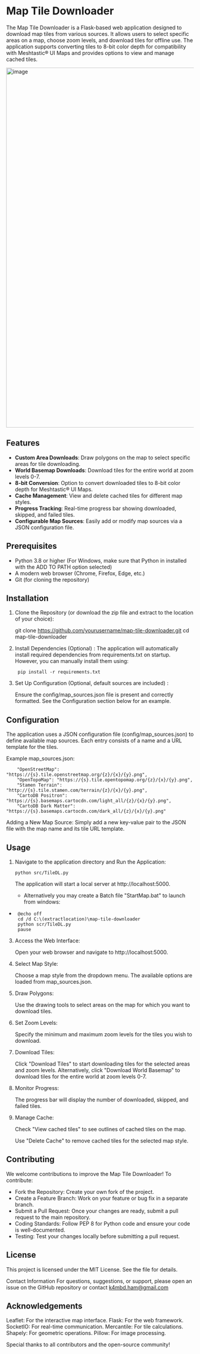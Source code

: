 # Map Tile Downloader

The Map Tile Downloader is a Flask-based web application designed to download map tiles from various sources. It allows users to select specific areas on a map, choose zoom levels, and download tiles for offline use. The application supports converting tiles to 8-bit color depth for compatibility with Meshtastic® UI Maps and provides options to view and manage cached tiles.

<img width="964" alt="image" src="https://github.com/user-attachments/assets/57b041c9-2be6-4bf4-9ed4-98df24472a47" />

## Features

- **Custom Area Downloads**: Draw polygons on the map to select specific areas for tile downloading.
- **World Basemap Downloads**: Download tiles for the entire world at zoom levels 0-7.
- **8-bit Conversion**: Option to convert downloaded tiles to 8-bit color depth for Meshtastic® UI Maps.
- **Cache Management**: View and delete cached tiles for different map styles.
- **Progress Tracking**: Real-time progress bar showing downloaded, skipped, and failed tiles.
- **Configurable Map Sources**: Easily add or modify map sources via a JSON configuration file.

## Prerequisites

- Python 3.8 or higher (For Windows, make sure that Python in installed with the ADD TO PATH option selected)
- A modern web browser (Chrome, Firefox, Edge, etc.)
- Git (for cloning the repository)

## Installation

1. Clone the Repository (or download the zip file and extract to the location of your choice):
   
	git clone https://github.com/yourusername/map-tile-downloader.git
	cd map-tile-downloader
   
2. Install Dependencies (Optional) :
    	The application will automatically install required dependencies from requirements.txt on startup. However, you can manually install them using:

		pip install -r requirements.txt

3. Set Up Configuration (Optional, default sources are included) :

   Ensure the config/map_sources.json file is present and correctly formatted. See the Configuration section below for an example.
   
   
## Configuration
The application uses a JSON configuration file (config/map_sources.json) to define available map sources. Each entry consists of a name and a URL template for the tiles.

Example map_sources.json:
	
		"OpenStreetMap": "https://{s}.tile.openstreetmap.org/{z}/{x}/{y}.png",
		"OpenTopoMap": "https://{s}.tile.opentopomap.org/{z}/{x}/{y}.png",
		"Stamen Terrain": "http://{s}.tile.stamen.com/terrain/{z}/{x}/{y}.png",
		"CartoDB Positron": "https://{s}.basemaps.cartocdn.com/light_all/{z}/{x}/{y}.png",
		"CartoDB Dark Matter": "https://{s}.basemaps.cartocdn.com/dark_all/{z}/{x}/{y}.png"
	

Adding a New Map Source: Simply add a new key-value pair to the JSON file with the map name and its tile URL template.


## Usage
1.	Navigate to the application directory and Run the Application:

		python src/TileDL.py
	
	The application will start a local server at http://localhost:5000.
	- Alternatively you may create a Batch file "StartMap.bat" to launch from windows:
 - 		@echo off
		cd /d C:\(extractlocation)\map-tile-downloader
		python scr/TileDL.py
		pause

3. 	Access the Web Interface:

	Open your web browser and navigate to http://localhost:5000.
		
4. 	Select Map Style:

	Choose a map style from the dropdown menu. The available options are loaded from map_sources.json.
5. 	Draw Polygons:
	
	Use the drawing tools to select areas on the map for which you want to download tiles.
		
6.	Set Zoom Levels:
	
	Specify the minimum and maximum zoom levels for the tiles you wish to download.

7.	Download Tiles:

	Click "Download Tiles" to start downloading tiles for the selected areas and zoom levels.
	Alternatively, click "Download World Basemap" to download tiles for the entire world at zoom levels 0-7.

8.	Monitor Progress:

	The progress bar will display the number of downloaded, skipped, and failed tiles.

9.	Manage Cache:

	Check "View cached tiles" to see outlines of cached tiles on the map.

	Use "Delete Cache" to remove cached tiles for the selected map style.


## Contributing

We welcome contributions to improve the Map Tile Downloader! To contribute:

- Fork the Repository: Create your own fork of the project.
- Create a Feature Branch: Work on your feature or bug fix in a separate branch.
- Submit a Pull Request: Once your changes are ready, submit a pull request to the main repository.
- Coding Standards: Follow PEP 8 for Python code and ensure your code is well-documented.
- Testing: Test your changes locally before submitting a pull request.

## License

This project is licensed under the MIT License. See the  file for details.

Contact Information
For questions, suggestions, or support, please open an issue on the GitHub repository or contact k4mbd.ham@gmail.com

## Acknowledgements

Leaflet: For the interactive map interface.
Flask: For the web framework.
SocketIO: For real-time communication.
Mercantile: For tile calculations.
Shapely: For geometric operations.
Pillow: For image processing.

Special thanks to all contributors and the open-source community!
